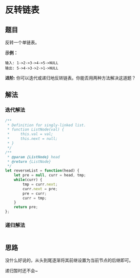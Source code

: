 # 反转链表
## 题目
反转一个单链表。

**示例：**
```
输入: 1->2->3->4->5->NULL
输出: 5->4->3->2->1->NULL
```

**进阶:**
你可以迭代或递归地反转链表。你能否用两种方法解决这道题？

## 解法
### 迭代解法
```js
/**
 * Definition for singly-linked list.
 * function ListNode(val) {
 *     this.val = val;
 *     this.next = null;
 * }
 */
/**
 * @param {ListNode} head
 * @return {ListNode}
 */
let reverseList = function(head) {
    let pre = null, curr = head, tmp;
    while(curr) {
        tmp = curr.next;
        curr.next = pre;
        pre = curr;
        curr = tmp;
    }
    return pre;
};
```
### 递归解法
```js

```
## 思路
没什么好说的，从头到尾逐渐将其前继设置为当前节点的后继即可。

递归暂时还不会~
